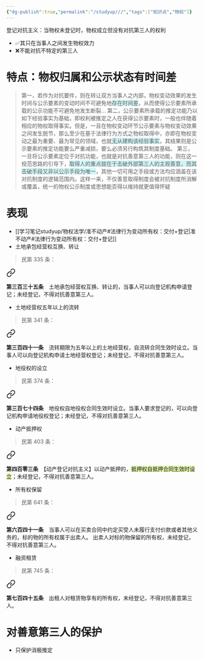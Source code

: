 ```yaml
---
{"dg-publish":true,"permalink":"/studyup///","tags":["知识点","物权"]}
---
```


登记对抗主义：当物权未登记时，物权成立但没有对抗第三人的权利
- ✅其只在当事人之间发生物权效力
- ❌不能对抗不特定的第三人
# 特点：物权归属和公示状态有时间差
>第一，若作为对抗要件，则在转让双方当事人之内部，物权变动效果的发生时间与公示要素的变动时间不可避免地<span style="background:rgba(173, 239, 239, 0.55)">存在时间差</span>，从而使得公示要素所承载的公示功能不可避免地发生断裂…
>第二，公示要素所承载的推定功能乃以如下经验事实为基础，即权利被推定之人在获得公示要素时，一般也伴随着相应的物权取得事实。但是，一且在物权变动环节公示要素与物权变动效果之间发生脱节，那么至少在基于法律行为方式之物权取得中，亦即在物权变动之最为重要、最为常见的领域，也就<span style="background:rgba(173, 239, 239, 0.55)">无从建构该经验事实</span>，其结果则是公示要素的推定功能要么严重减损，要么必须另行构筑其制度基础。
>第三，一旦将公示要素定位于对抗功能，也就是对抗善意第三人的功能，则在这一规范思路的引导下，<span style="background:rgba(173, 239, 239, 0.55)">取得人的重点就在于击破外部第三人的主观善意，而其击破手段又非以公示手段为唯一</span>，其他一切可用之手段或方法均应涵盖在该对抗制度的逻辑范围内。这样一来，不仅善意取得制度会被对抗制度所消解或覆盖，统一的物权公示制度或思想能否得以维持就更值得怀疑
# 表现
- [[学习笔记studyup/物权法学/准不动产#法律行为变动所有权：交付+登记\|准不动产#法律行为变动所有权：交付+登记]]
- 土地承包经营权互换、转让
>民第 335 条：
<div class="transclusion internal-embed is-loaded"><a class="markdown-embed-link" href="/////#t335" aria-label="Open link"><svg xmlns="http://www.w3.org/2000/svg" width="24" height="24" viewBox="0 0 24 24" fill="none" stroke="currentColor" stroke-width="2" stroke-linecap="round" stroke-linejoin="round" class="svg-icon lucide-link"><path d="M10 13a5 5 0 0 0 7.54.54l3-3a5 5 0 0 0-7.07-7.07l-1.72 1.71"></path><path d="M14 11a5 5 0 0 0-7.54-.54l-3 3a5 5 0 0 0 7.07 7.07l1.71-1.71"></path></svg></a><div class="markdown-embed">



**第三百三十五条**　土地承包经营权互换、转让的，当事人可以向登记机构申请登记；未经登记，不得对抗善意第三人。 

</div></div>

- 土地经营权五年以上的流转
>民第 341 条：
<div class="transclusion internal-embed is-loaded"><a class="markdown-embed-link" href="/////#t341" aria-label="Open link"><svg xmlns="http://www.w3.org/2000/svg" width="24" height="24" viewBox="0 0 24 24" fill="none" stroke="currentColor" stroke-width="2" stroke-linecap="round" stroke-linejoin="round" class="svg-icon lucide-link"><path d="M10 13a5 5 0 0 0 7.54.54l3-3a5 5 0 0 0-7.07-7.07l-1.72 1.71"></path><path d="M14 11a5 5 0 0 0-7.54-.54l-3 3a5 5 0 0 0 7.07 7.07l1.71-1.71"></path></svg></a><div class="markdown-embed">



**第三百四十一条**　流转期限为五年以上的土地经营权，自流转合同生效时设立。当事人可以向登记机构申请土地经营权登记；未经登记，不得对抗善意第三人。 

</div></div>

- 地役权的设立
>民第 374 条：
<div class="transclusion internal-embed is-loaded"><a class="markdown-embed-link" href="/////#t374" aria-label="Open link"><svg xmlns="http://www.w3.org/2000/svg" width="24" height="24" viewBox="0 0 24 24" fill="none" stroke="currentColor" stroke-width="2" stroke-linecap="round" stroke-linejoin="round" class="svg-icon lucide-link"><path d="M10 13a5 5 0 0 0 7.54.54l3-3a5 5 0 0 0-7.07-7.07l-1.72 1.71"></path><path d="M14 11a5 5 0 0 0-7.54-.54l-3 3a5 5 0 0 0 7.07 7.07l1.71-1.71"></path></svg></a><div class="markdown-embed">



**第三百七十四条**　地役权自地役权合同生效时设立。当事人要求登记的，可以向登记机构申请地役权登记；未经登记，不得对抗善意第三人。 

</div></div>

- 动产抵押权
>民第 403 条：
<div class="transclusion internal-embed is-loaded"><a class="markdown-embed-link" href="/////#t403" aria-label="Open link"><svg xmlns="http://www.w3.org/2000/svg" width="24" height="24" viewBox="0 0 24 24" fill="none" stroke="currentColor" stroke-width="2" stroke-linecap="round" stroke-linejoin="round" class="svg-icon lucide-link"><path d="M10 13a5 5 0 0 0 7.54.54l3-3a5 5 0 0 0-7.07-7.07l-1.72 1.71"></path><path d="M14 11a5 5 0 0 0-7.54-.54l-3 3a5 5 0 0 0 7.07 7.07l1.71-1.71"></path></svg></a><div class="markdown-embed">



**第四百零三条**　【动产登记对抗主义】以动产抵押的，<span style="background:rgba(205, 244, 105, 0.55)">抵押权自抵押合同生效时设立</span>；未经登记，不得对抗善意第三人。 

</div></div>

- 所有权保留
>民第 641 条：
<div class="transclusion internal-embed is-loaded"><a class="markdown-embed-link" href="/////#t641" aria-label="Open link"><svg xmlns="http://www.w3.org/2000/svg" width="24" height="24" viewBox="0 0 24 24" fill="none" stroke="currentColor" stroke-width="2" stroke-linecap="round" stroke-linejoin="round" class="svg-icon lucide-link"><path d="M10 13a5 5 0 0 0 7.54.54l3-3a5 5 0 0 0-7.07-7.07l-1.72 1.71"></path><path d="M14 11a5 5 0 0 0-7.54-.54l-3 3a5 5 0 0 0 7.07 7.07l1.71-1.71"></path></svg></a><div class="markdown-embed">



**第六百四十一条**　当事人可以在买卖合同中约定买受人未履行支付价款或者其他义务的，标的物的所有权属于出卖人。
出卖人对标的物保留的所有权，未经登记，不得对抗善意第三人。 

</div></div>

- 融资租赁
>民第 745 条：
<div class="transclusion internal-embed is-loaded"><a class="markdown-embed-link" href="/////#t745" aria-label="Open link"><svg xmlns="http://www.w3.org/2000/svg" width="24" height="24" viewBox="0 0 24 24" fill="none" stroke="currentColor" stroke-width="2" stroke-linecap="round" stroke-linejoin="round" class="svg-icon lucide-link"><path d="M10 13a5 5 0 0 0 7.54.54l3-3a5 5 0 0 0-7.07-7.07l-1.72 1.71"></path><path d="M14 11a5 5 0 0 0-7.54-.54l-3 3a5 5 0 0 0 7.07 7.07l1.71-1.71"></path></svg></a><div class="markdown-embed">



**第七百四十五条**　出租人对租赁物享有的所有权，未经登记，不得对抗善意第三人。 

</div></div>

# 对善意第三人的保护
- 只保护消极推定